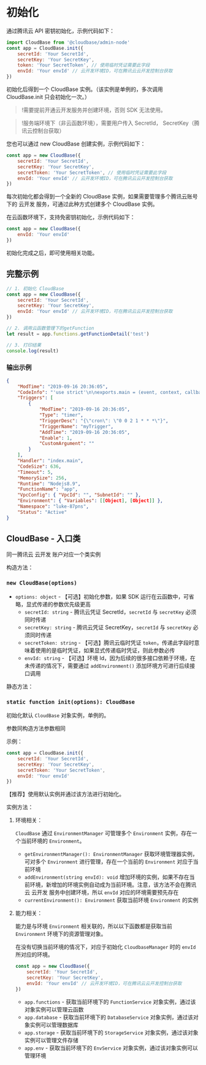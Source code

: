 # 初始化

通过腾讯云 API 密钥初始化，示例代码如下：

```javascript
import CloudBase from '@cloudbase/admin-node'
const app = CloudBase.init({
    secretId: 'Your SecretId',
    secretKey: 'Your SecretKey',
    token: 'Your SecretToken', // 使用临时凭证需要此字段
    envId: 'Your envId' // 云开发环境ID，可在腾讯云云开发控制台获取
})
```

初始化后得到一个 CloudBase 实例。（该实例是单例的，多次调用 CloudBase.init 只会初始化一次。）

> !需要提前开通云开发服务并创建环境，否则 SDK 无法使用。

> !服务端环境下（非云函数环境），需要用户传入 SecretId， SecretKey（腾讯云控制台获取）

您也可以通过 new CloudBase 创建实例，示例代码如下：

```javascript
const app = new CloudBase({
    secretId: 'Your SecretId',
    secretKey: 'Your SecretKey',
    secretToken: 'Your SecretToken', // 使用临时凭证需要此字段
    envId: 'Your envId' // 云开发环境ID，可在腾讯云云开发控制台获取
})
```

每次初始化都会得到一个全新的 CloudBase 实例，如果需要管理多个腾讯云账号下的 云开发 服务，可通过此种方式创建多个 CloudBase 实例。

在云函数环境下，支持免密钥初始化，示例代码如下：

```javascript
const app = new CloudBase({
    envId: 'Your envId'
})
```

初始化完成之后，即可使用相关功能。

## 完整示例

```javascript
// 1. 初始化 CloudBase
const app = new CloudBase({
    secretId: 'Your SecretId',
    secretKey: 'Your SecretKey',
    envId: 'Your envId' // 云开发环境ID，可在腾讯云云开发控制台获取
})

// 2. 调用云函数管理下的getFunction
let result = app.functions.getFunctionDetail('test')

// 3. 打印结果
console.log(result)
```

### 输出示例

```json
{
    "ModTime": "2019-09-16 20:36:05",
    "CodeInfo": "'use strict'\n\nexports.main = (event, context, callback) : {\n    console.log('Hello World')\n    console.log(event)\n    console.log(context)\n    callback(null, event)\n}\n",
    "Triggers": [
        {
            "ModTime": "2019-09-16 20:36:05",
            "Type": "timer",
            "TriggerDesc": "{\"cron\": \"0 0 2 1 * * *\"}",
            "TriggerName": "myTrigger",
            "AddTime": "2019-09-16 20:36:05",
            "Enable": 1,
            "CustomArgument": ""
        }
    ],
    "Handler": "index.main",
    "CodeSize": 636,
    "Timeout": 5,
    "MemorySize": 256,
    "Runtime": "Nodejs8.9",
    "FunctionName": "app",
    "VpcConfig": { "VpcId": "", "SubnetId": "" },
    "Environment": { "Variables": [[Object], [Object]] },
    "Namespace": "luke-87pns",
    "Status": "Active"
}
```

## CloudBase - 入口类

同一腾讯云 云开发 账户对应一个类实例

构造方法：

### `new CloudBase(options)`

-   `options: object` - 【可选】初始化参数，如果 SDK 运行在云函数中，可省略，显式传递的参数优先级更高
    -   `secretId: string` - 腾讯云凭证 SecretId，`secretId` 与 `secretKey` 必须同时传递
    -   `secretKey: string` - 腾讯云凭证 SecretKey，`secretId` 与 `secretKey` 必须同时传递
    -   `secretToken: string` - 【可选】腾讯云临时凭证 `token`，传递此字段时意味着使用的是临时凭证，如果显式传递临时凭证，则此参数必传
    -   `envId: string` - 【可选】环境 Id，因为后续的很多接口依赖于环境，在未传递的情况下，需要通过 `addEnvironment()` 添加环境方可进行后续接口调用

静态方法：

### `static function init(options): CloudBase`

初始化默认 `CloudBase` 对象实例，单例的。

参数同构造方法参数相同

示例：

```javascript
const app = CloudBase.init({
    secretId: 'Your SecretId',
    secretKey: 'Your SecretKey',
    secretToken: 'Your SecretToken',
    envId: 'Your envId'
})
```

【推荐】使用默认实例并通过该方法进行初始化。

实例方法：

1.  环境相关：

    `CloudBase` 通过 `EnvironmentManager` 可管理多个 `Environment` 实例，存在一个当前环境的 `Environment`。

    -   `getEnvironmentManager(): EnvironmentManager` 获取环境管理器实例，可对多个 `Environment` 进行管理，存在一个当前的 `Environment` 对应于当前环境
    -   `addEnvironment(string envId): void` 增加环境的实例，如果不存在当前环境，新增加的环境实例自动成为当前环境。注意，该方法不会在腾讯云 云开发 服务中创建环境，所以 `envId` 对应的环境需要预先存在
    -   `currentEnvironment(): Environment` 获取当前环境 `Environment` 的实例

2.  能力相关：

    能力是与环境 `Environment` 相关联的，所以以下函数都是获取当前 `Environment` 环境下的资源管理对象。

    在没有切换当前环境的情况下，对应于初始化 `CloudbaseManager` 时的 `envId` 所对应的环境。

    ```javascript
    const app = new CloudBase({
        secretId: 'Your SecretId',
        secretKey: 'Your SecretKey',
        envId: 'Your envId' // 云开发环境ID，可在腾讯云云开发控制台获取
    })
    ```

    -   `app.functions` - 获取当前环境下的 `FunctionService` 对象实例，通过该对象实例可以管理云函数
    -   `app.database` - 获取当前环境下的 `DatabaseService` 对象实例，通过该对象实例可以管理数据库
    -   `app.storage` - 获取当前环境下的 `StorageService` 对象实例，通过该对象实例可以管理文件存储
    -   `app.env` - 获取当前环境下的 `EnvService` 对象实例，通过该对象实例可以管理环境
